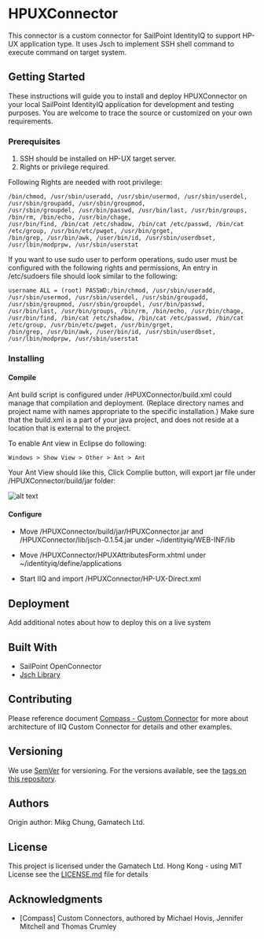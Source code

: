 # HPUXConnector

This connector is a custom connector for SailPoint IdentityIQ to support HP-UX application type. It uses Jsch to implement SSH shell command 
to execute command on target system. 

## Getting Started

These instructions will guide you to install and deploy HPUXConnector on your local SailPoint IdentityIQ application for development and testing purposes. 
You are welcome to trace the source or customized on your own requirements.

### Prerequisites

1. SSH should be installed on HP-UX target server.
2. Rights or privilege required.

Following Rights are needed with root privilege:

```
/bin/chmod, /usr/sbin/useradd, /usr/sbin/usermod, /usr/sbin/userdel, /usr/sbin/groupadd, /usr/sbin/groupmod,
/usr/sbin/groupdel, /usr/bin/passwd, /usr/bin/last, /usr/bin/groups, /bin/rm, /bin/echo, /usr/bin/chage,
/usr/bin/find, /bin/cat /etc/shadow, /bin/cat /etc/passwd, /bin/cat /etc/group, /usr/bin/etc/pwget, /usr/bin/grget, 
/bin/grep, /usr/bin/awk, /user/bin/id, /usr/sbin/userdbset, /usr/lbin/modprpw, /usr/sbin/userstat
```

If you want to use sudo user to perform operations, sudo user must be configured with the following rights and permissions,
An entry in /etc/sudoers file should look similar to the following:

```
username ALL = (root) PASSWD:/bin/chmod, /usr/sbin/useradd, /usr/sbin/usermod, /usr/sbin/userdel, /usr/sbin/groupadd,
/usr/sbin/groupmod, /usr/sbin/groupdel, /usr/bin/passwd, /usr/bin/last, /usr/bin/groups, /bin/rm, /bin/echo, /usr/bin/chage,
/usr/bin/find, /bin/cat /etc/shadow, /bin/cat /etc/passwd, /bin/cat /etc/group, /usr/bin/etc/pwget, /usr/bin/grget, 
/bin/grep, /usr/bin/awk, /user/bin/id, /usr/sbin/userdbset, /usr/lbin/modprpw, /usr/sbin/userstat
```
### Installing

#### Compile

Ant build script is configured under /HPUXConnector/build.xml could manage that compilation and deployment. 
(Replace directory names and project name with names appropriate to the specific installation.)
Make sure that the build.xml is a part of your java project, and does not reside at a location that is external to the project.

To enable Ant view in Eclipse do following:

```
Windows > Show View > Other > Ant > Ant
```
Your Ant View should like this, Click Complie button, will export jar file under /HPUXConnector/build/jar folder:

![alt text](https://github.com/mike818148/HPUXConnector/blob/master/HPUXConnectorAnt.PNG "Logo Title Text 1")

#### Configure

* Move /HPUXConnector/build/jar/HPUXConnector.jar and /HPUXConnector/lib/jsch-0.1.54.jar under ~/identityiq/WEB-INF/lib

* Move /HPUXConnector/HPUXAttributesForm.xhtml under ~/identityiq/define/applications

* Start IIQ and import /HPUXConnector/HP-UX-Direct.xml

## Deployment

Add additional notes about how to deploy this on a live system

## Built With

* SailPoint OpenConnector
* [Jsch Library](http://www.jcraft.com/jsch/)

## Contributing

Please reference document [Compass - Custom Connector](https://community.sailpoint.com/docs/DOC-4793) for more about architecture of IIQ Custom Connector for details and other examples.

## Versioning

We use [SemVer](http://semver.org/) for versioning. For the versions available, see the [tags on this repository](https://github.com/mike818148/HPUXConnector/tree/master/HPUXConnector). 

## Authors

Origin author: Mikg Chung, Gamatech Ltd.

## License

This project is licensed under the Gamatech Ltd. Hong Kong - using MIT License see the [LICENSE.md](LICENSE.md) file for details

## Acknowledgments

* [Compass] Custom Connectors, authored by Michael Hovis, Jennifer Mitchell and Thomas Crumley
